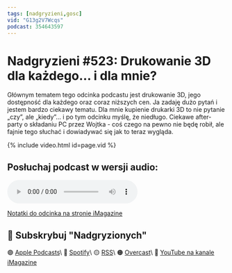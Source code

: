 ```yaml
---
tags: [nadgryzieni,gosc]
vid: "G13g2V7Wcqs"
podcast: 354643597
---
```


# Nadgryzieni #523: Drukowanie 3D dla każdego… i dla mnie?

Głównym tematem tego odcinka podcastu jest drukowanie 3D, jego dostępność dla każdego oraz coraz niższych cen. Ja zadaję dużo pytań i jestem bardzo ciekawy tematu. Dla mnie kupienie drukarki 3D to nie pytanie „czy”, ale „kiedy”… i po tym odcinku myślę, że niedługo. Ciekawe after-party o składaniu PC przez Wojtka - coś czego na pewno nie będę robił, ale fajnie tego słuchać i dowiadywać się jak to teraz wygląda.

{% include video.html id=page.vid %}

<!--More-->

## Posłuchaj podcast w wersji audio:

<audio controls>
<source src="" type="audio/mpeg">
</audio>



[Notatki do odcinka na stronie iMagazine](https://imagazine.pl/2025/03/21/523-przygody-nie-tak-poczatkujacego-drukarza-3d-nadgryzieni/)

## 🍎 Subskrybuj "Nadgryzionych"

🟣 [Apple Podcasts](https://podcasts.apple.com/pl/podcast/nadgryzieni-rozmowy-nie-tylko-o-tech/id354643597)\\
🔵 [Spotify](https://open.spotify.com/show/5KtWAdPjRr6X0oXHV0FqVf)\\
🟡 [RSS](https://retrorocketnetwork.pl/category/nadgryzieni-rss/feed/)\\
🟠 [Overcast](https://overcast.fm/itunes354643597/nadgryzieni-rozmowy-nie-tylko-o-apple)\\
🔴 [YouTube na kanale iMagazine](https://www.youtube.com/@imagazinepl/podcasts)

<!--podcast: 354643597-->

[n]: https://michael.gratis/nozbe_pl
[np]: https://michael.gratis/nozbepersonal_pl